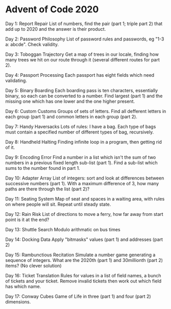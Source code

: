 # Advent of Code 2020

Day 1: Report Repair
List of numbers, find the pair (part 1; triple part 2) that add up to 2020 and
the answer is their product.

Day 2: Password Philosophy
List of password rules and passwords, eg "1-3 a: abcde". Check validity.

Day 3: Toboggan Trajectory
Get a map of trees in our locale, finding how many trees we hit on our route
through it (several different routes for part 2).

Day 4: Passport Processing
Each passport has eight fields which need validating.

Day 5: Binary Boarding
Each boarding pass is ten characters, essentially binary, so each can be
converted to a number. Find largest (part 1) and the missing one which has one
lower and the one higher present.

Day 6: Custom Customs
Groups of sets of letters. Find all defferent letters in each group (part 1)
and common letters in each group (part 2).

Day 7: Handy Haversacks
Lots of rules: I have a bag. Each type of bags must contain a specified number
of different types of bag, recursively.

Day 8: Handheld Halting
Finding infinite loop in a program, then getting rid of it.

Day 9: Encoding Error
Find a number in a list which isn't the sum of two numbers in a previous fixed
length sub-list (part 1). Find a sub-list which sums to the number found in part 1.

Day 10: Adapter Array
List of integers: sort and look at differences between successive numbers (part 1).
With a maximum difference of 3, how many paths are there through the list (part 2)?

Day 11: Seating System
Map of seat and spaces in a waiting area, with rules on where people will sit.
Repeat until steady state.

Day 12: Rain Risk
List of directions to move a ferry, how far away from start point is it at the end?

Day 13: Shuttle Search
Modulo arithmatic on bus times

Day 14: Docking Data
Apply "bitmasks" values (part 1) and addresses (part 2)

Day 15: Rambunctious Recitation
Simulate a number game generating a sequence of integers. What are the 2020th
(part 1) and 30millionth (part 2) items? (No clever solution)

Day 16: Ticket Translation
Rules for values in a list of field names, a bunch of tickets and your ticket.
Remove invalid tickets then work out which field has which name.

Day 17: Conway Cubes
Game of Life in three (part 1) and four (part 2) dimensions.
